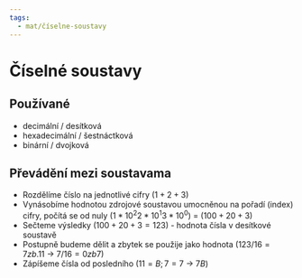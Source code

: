 ```yaml
---
tags:
  - mat/číselne-soustavy
---
```

# Číselné soustavy
## Používané
- decimální / desítková
- hexadecimální / šestnáctková
- binární / dvojková

## Převádění mezi soustavama
- Rozdělíme číslo na jednotlivé cifry ($1 + 2 + 3$)
- Vynásobíme hodnotou zdrojové soustavou umocněnou na pořadí (index) cifry, počítá se od nuly ($1*10^2 2*10^1 3*10^0$) = ($100 + 20 + 3$)
- Sečteme výsledky ($100 + 20 + 3 = 123$) - hodnota čísla v desítkové soustavě
- Postupně budeme dělit a zbytek se použije jako hodnota ($123 / 16 = 7 zb. 11$ -> $7 / 16 = 0 zb 7$)
- Zápíšeme čísla od posledního ($11 = B; 7 = 7$ -> $7B$)